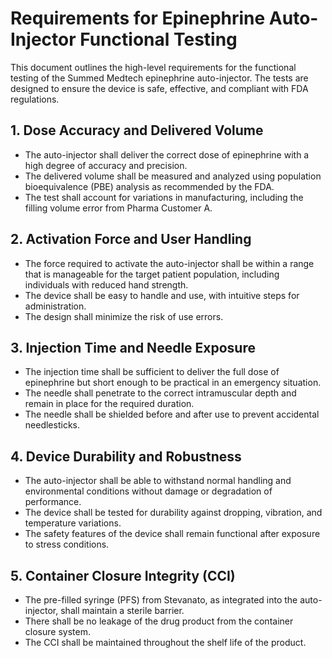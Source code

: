 # Requirements for Epinephrine Auto-Injector Functional Testing

This document outlines the high-level requirements for the functional testing of the Summed Medtech epinephrine auto-injector. The tests are designed to ensure the device is safe, effective, and compliant with FDA regulations.

## 1. Dose Accuracy and Delivered Volume

- The auto-injector shall deliver the correct dose of epinephrine with a high degree of accuracy and precision.
- The delivered volume shall be measured and analyzed using population bioequivalence (PBE) analysis as recommended by the FDA.
- The test shall account for variations in manufacturing, including the filling volume error from Pharma Customer A.

## 2. Activation Force and User Handling

- The force required to activate the auto-injector shall be within a range that is manageable for the target patient population, including individuals with reduced hand strength.
- The device shall be easy to handle and use, with intuitive steps for administration.
- The design shall minimize the risk of use errors.

## 3. Injection Time and Needle Exposure

- The injection time shall be sufficient to deliver the full dose of epinephrine but short enough to be practical in an emergency situation.
- The needle shall penetrate to the correct intramuscular depth and remain in place for the required duration.
- The needle shall be shielded before and after use to prevent accidental needlesticks.

## 4. Device Durability and Robustness

- The auto-injector shall be able to withstand normal handling and environmental conditions without damage or degradation of performance.
- The device shall be tested for durability against dropping, vibration, and temperature variations.
- The safety features of the device shall remain functional after exposure to stress conditions.

## 5. Container Closure Integrity (CCI)

- The pre-filled syringe (PFS) from Stevanato, as integrated into the auto-injector, shall maintain a sterile barrier.
- There shall be no leakage of the drug product from the container closure system.
- The CCI shall be maintained throughout the shelf life of the product.
